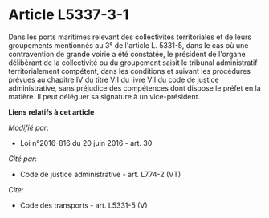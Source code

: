 # Article L5337-3-1

Dans les ports maritimes relevant des collectivités territoriales et de leurs groupements mentionnés au 3° de l'article L.
5331-5, dans le cas où une contravention de grande voirie a été constatée, le président de l'organe délibérant de la
collectivité ou du groupement saisit le tribunal administratif territorialement compétent, dans les conditions et suivant les
procédures prévues au chapitre IV du titre VII du livre VII du code de justice administrative, sans préjudice des compétences
dont dispose le préfet en la matière. Il peut déléguer sa signature à un vice-président.

**Liens relatifs à cet article**

_Modifié par_:

  - Loi n°2016-816 du 20 juin 2016 - art. 30

_Cité par_:

  - Code de justice administrative - art. L774-2 (VT)

_Cite_:

  - Code des transports - art. L5331-5 (V)

